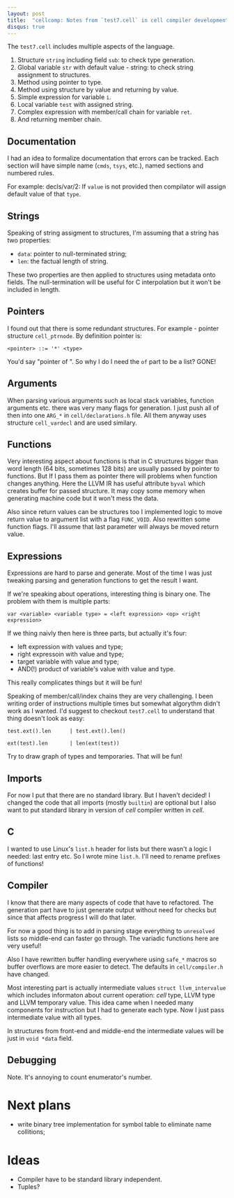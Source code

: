 ```yaml
---
layout: post
title:  "cellcomp: Notes from `test7.cell` in cell compiler development"
disqus: true
---
```


The `test7.cell` includes multiple aspects of the language.

1. Structure `string` including field `sub`: to check type generation.
2. Global variable `str` with default value - string: to check string assignment to structures.
3. Method using pointer to type.
4. Method using structure by value and returning by value.
5. Simple expression for variable `i`.
6. Local variable `test` with assigned string.
7. Complex expression with member/call chain for variable `ret`.
8. And returning member chain.

## Documentation

I had an idea to formalize documentation that errors can be tracked. Each section will have simple name (`cmds`, `tsys`, etc.), named sections and numbered rules. 

For example: decls/var/2: If `value` is not provided then compilator will assign default value of that `type`.

## Strings

Speaking of string assigment to structures, I'm assuming that a string has two properties:

 - `data`: pointer to null-terminated string;
 - `len`: the factual length of string.

These two properties are then applied to structures using metadata onto fields.
The null-termination will be useful for C interpolation but it won't be included in length.

## Pointers

I found out that there is some redundant structures. For example - pointer structure `cell_ptrnode`. By definition pointer is:

```
<pointer> ::= '*' <type>
```

You'd say "pointer of <type>". So why I do I need the `of` part to be a list? GONE!

## Arguments

When parsing various arguments such as local stack variables, function arguments etc. there was very many flags for generation. I just push all of then into one `ARG_*` in `cell/declarations.h` file. All them anyway uses structure `cell_vardecl` and are used similary.

## Functions

Very interesting aspect about functions is that in C structures bigger than word length (64 bits, sometimes 128 bits) are usually passed by pointer to functions. But If I pass them as pointer there will problems when function changes anything. Here the LLVM IR has useful attribute `byval` which creates buffer for passed structure. It may copy some memory when generating machine code but it won't mess the data.

Also since return values can be structures too I implemented logic to move return value to argument list with a flag `FUNC_VOID`. Also rewritten some function flags. I'll assume that last parameter will always be moved return value.

## Expressions

Expressions are hard to parse and generate. Most of the time I was just tweaking parsing and generation functions to get the result I want.

If we're speaking about operations, interesting thing is binary one. The problem with them is multiple parts:

```
var <variable> <variable type> = <left expression> <op> <right expression>
```

If we thing naivly then here is three parts, but actually it's four:

- left expression with values and type;
- right expressoin with value and type;
- target variable with value and type;
- AND(!) product of variable's value with value and type.

This really complicates things but it will be fun!

Speaking of member/call/index chains they are very challenging. I been writing order of instructions multiple times but somewhat algorythm didn't work as I wanted. I'd suggest to checkout `test7.cell` to understand that thing doesn't look as easy:

```
test.ext().len      | test.ext().len()

ext(test).len       | len(ext(test))
```

Try to draw graph of types and temporaries. That will be fun!

## Imports

For now I put that there are no standard library. But I haven't decided! I changed the code that all imports (mostly `builtin`) are optional but I also want to put standard library in version of _cell_ compiler written in _cell_.

## C

I wanted to use Linux's `list.h` header for lists but there wasn't a logic I needed: last entry etc. So I wrote mine `list.h`. I'll need to rename prefixes of functions!

## Compiler

I know that there are many aspects of code that have to refactored. The generation part have to just generate output without need for checks but since that affects progress I will do that later.

For now a good thing is to add in parsing stage everything to `unresolved` lists so middle-end can faster go through. The variadic functions here are very useful!

Also I have rewritten buffer handling everywhere using `safe_*` macros so buffer overflows are more easier to detect. The defaults in `cell/compiler.h` have changed.

Most interesting part is actually intermediate values `struct llvm_intervalue` which includes informaton about current operation: _cell_ type, LLVM type and LLVM temporary value. This idea came when I needed many components for instruction but I had to generate  each type. Now I just pass intermediate value with all types.

In structures from front-end and middle-end the intermediate values will be just in `void *data` field.

## Debugging

Note. It's annoying to count enumerator's number.

# Next plans

 - write binary tree implementation for symbol table to eliminate name collitions;

# Ideas

- Compiler have to be standard library independent.
- Tuples?